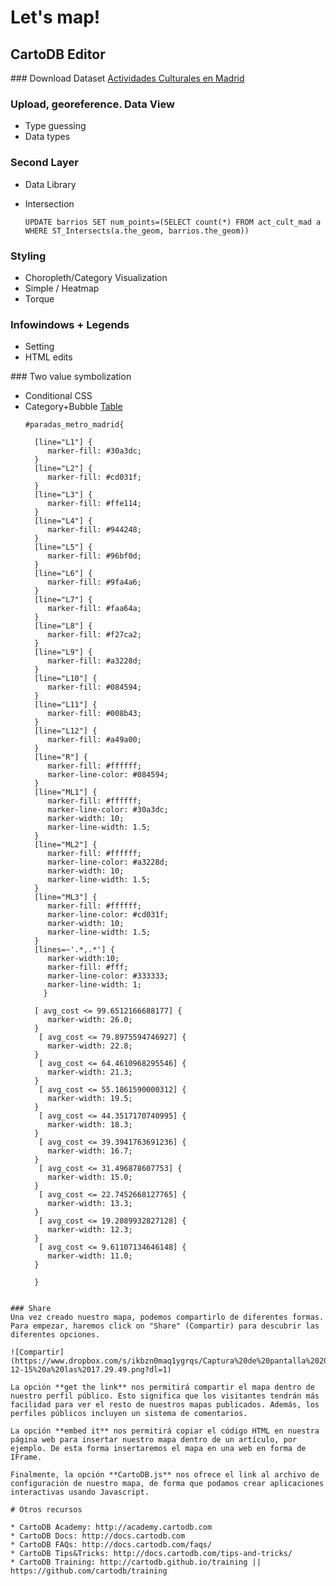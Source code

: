 # Let's map!

## CartoDB Editor

### Download Dataset
[Actividades Culturales en Madrid](http://datos.madrid.es/portal/site/egob/menuitem.c05c1f754a33a9fbe4b2e4b284f1a5a0/?vgnextoid=6c0b6d01df986410VgnVCM2000000c205a0aRCRD&vgnextchannel=374512b9ace9f310VgnVCM100000171f5a0aRCRD)

### Upload, georeference. Data View
* Type guessing
* Data types

### Second Layer
* Data Library
* Intersection
 
  ```
  UPDATE barrios SET num_points=(SELECT count(*) FROM act_cult_mad a WHERE ST_Intersects(a.the_geom, barrios.the_geom))
  ```

### Styling
* Choropleth/Category Visualization
* Simple / Heatmap
* Torque


### Infowindows + Legends
* Setting 
* HTML edits

### Two value symbolization 
* Conditional CSS
* Category+Bubble
  [Table](https://team.cartodb.com/u/ernestomb/tables/idealista_copy_2)
  ```
  #paradas_metro_madrid{

	[line="L1"] {
	   marker-fill: #30a3dc;
	}
	[line="L2"] {
	   marker-fill: #cd031f;
	}
	[line="L3"] {
	   marker-fill: #ffe114;
	}
	[line="L4"] {
	   marker-fill: #944248;
	}
	[line="L5"] {
	   marker-fill: #96bf0d;
	}
	[line="L6"] {
	   marker-fill: #9fa4a6;
	}
	[line="L7"] {
	   marker-fill: #faa64a;
	}
	[line="L8"] {
	   marker-fill: #f27ca2;
	}
	[line="L9"] {
	   marker-fill: #a3228d;
	}
	[line="L10"] {
	   marker-fill: #084594;
	}
	[line="L11"] {
	   marker-fill: #008b43;
	}
	[line="L12"] {
	   marker-fill: #a49a00;
	}
	[line="R"] {
	   marker-fill: #ffffff;
	   marker-line-color: #084594;
	}
	[line="ML1"] {
	   marker-fill: #ffffff;
	   marker-line-color: #30a3dc;
	   marker-width: 10;
	   marker-line-width: 1.5;
	}
	[line="ML2"] {
	   marker-fill: #ffffff;
	   marker-line-color: #a3228d;
	   marker-width: 10;
	   marker-line-width: 1.5;
	}
	[line="ML3"] {
	   marker-fill: #ffffff;
	   marker-line-color: #cd031f;
	   marker-width: 10;
	   marker-line-width: 1.5;
	}
	[lines=~'.*,.*'] {
	   marker-width:10; 
	   marker-fill: #fff;
	   marker-line-color: #333333;
	   marker-line-width: 1;
	  }

	[ avg_cost <= 99.6512166688177] {
	   marker-width: 26.0;
	}
	 [ avg_cost <= 79.8975594746927] {
	   marker-width: 22.8;
	}
	 [ avg_cost <= 64.4610968295546] {
	   marker-width: 21.3;
	}
	 [ avg_cost <= 55.1861590000312] {
	   marker-width: 19.5;
	}
	 [ avg_cost <= 44.3517170740995] {
	   marker-width: 18.3;
	}
	 [ avg_cost <= 39.3941763691236] {
	   marker-width: 16.7;
	}
	 [ avg_cost <= 31.496878607753] {
	   marker-width: 15.0;
	}
	 [ avg_cost <= 22.7452668127765] {
	   marker-width: 13.3;
	}
	 [ avg_cost <= 19.2089932827128] {
	   marker-width: 12.3;
	}
	 [ avg_cost <= 9.61107134646148] {
	   marker-width: 11.0;
	}

	}
```

### Share
Una vez creado nuestro mapa, podemos compartirlo de diferentes formas. Para empezar, haremos click on "Share" (Compartir) para descubrir las diferentes opciones.

![Compartir](https://www.dropbox.com/s/ikbzn0maq1ygrqs/Captura%20de%20pantalla%202015-12-15%20a%20las%2017.29.49.png?dl=1)

La opción **get the link** nos permitirá compartir el mapa dentro de nuestro perfil público. Esto significa que los visitantes tendrán más facilidad para ver el resto de nuestros mapas publicados. Además, los perfiles públicos incluyen un sistema de comentarios.

La opción **embed it** nos permitirá copiar el código HTML en nuestra página web para insertar nuestro mapa dentro de un artículo, por ejemplo. De esta forma insertaremos el mapa en una web en forma de IFrame.

Finalmente, la opción **CartoDB.js** nos ofrece el link al archivo de configuración de nuestro mapa, de forma que podamos crear aplicaciones interactivas usando Javascript.

# Otros recursos  

* CartoDB Academy: http://academy.cartodb.com
* CartoDB Docs: http://docs.cartodb.com
* CartoDB FAQs: http://docs.cartodb.com/faqs/
* CartoDB Tips&Tricks: http://docs.cartodb.com/tips-and-tricks/
* CartoDB Training: http://cartodb.github.io/training || https://github.com/cartodb/training

